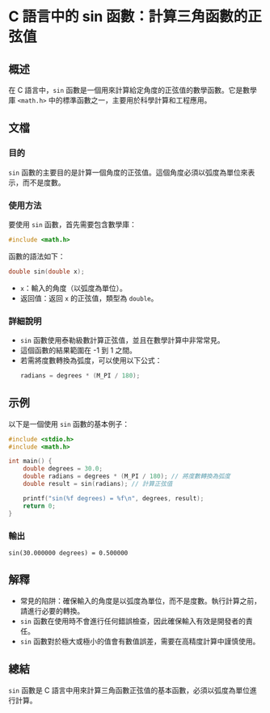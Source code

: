 <!--
Meta Description: # C 語言中的 sin 函數：計算三角函數的正弦值 ## 概述 在 C 語言中，`sin` 函數是一個用來計算給定角度的正弦值的數學函數。它是數學庫 `<math.h>` 中的標準函數之一，主要用於科學計算和工程應用。 ## 文檔 ### 目的 `sin` 函數的主要目的是計算一個角度的正弦值。這...
Meta Keywords: sin, double, degrees, math, include
-->

# C 語言中的 sin 函數：計算三角函數的正弦值

## 概述
在 C 語言中，`sin` 函數是一個用來計算給定角度的正弦值的數學函數。它是數學庫 `<math.h>` 中的標準函數之一，主要用於科學計算和工程應用。

## 文檔
### 目的
`sin` 函數的主要目的是計算一個角度的正弦值。這個角度必須以弧度為單位來表示，而不是度數。

### 使用方法
要使用 `sin` 函數，首先需要包含數學庫：
```c
#include <math.h>
```

函數的語法如下：
```c
double sin(double x);
```
- `x`：輸入的角度（以弧度為單位）。
- 返回值：返回 `x` 的正弦值，類型為 `double`。

### 詳細說明
- `sin` 函數使用泰勒級數計算正弦值，並且在數學計算中非常常見。
- 這個函數的結果範圍在 -1 到 1 之間。
- 若需將度數轉換為弧度，可以使用以下公式：
  ```c
  radians = degrees * (M_PI / 180);
  ```

## 示例
以下是一個使用 `sin` 函數的基本例子：

```c
#include <stdio.h>
#include <math.h>

int main() {
    double degrees = 30.0;
    double radians = degrees * (M_PI / 180); // 將度數轉換為弧度
    double result = sin(radians); // 計算正弦值

    printf("sin(%f degrees) = %f\n", degrees, result);
    return 0;
}
```

### 輸出
```
sin(30.000000 degrees) = 0.500000
```

## 解釋
- 常見的陷阱：確保輸入的角度是以弧度為單位，而不是度數。執行計算之前，請進行必要的轉換。
- `sin` 函數在使用時不會進行任何錯誤檢查，因此確保輸入有效是開發者的責任。
- `sin` 函數對於極大或極小的值會有數值誤差，需要在高精度計算中謹慎使用。

## 總結
`sin` 函數是 C 語言中用來計算三角函數正弦值的基本函數，必須以弧度為單位進行計算。